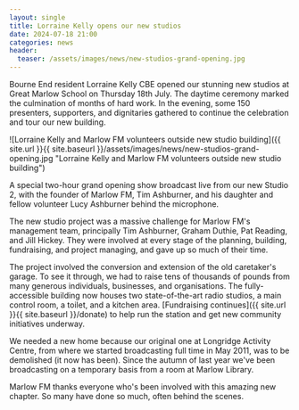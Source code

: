 ```yaml
---
layout: single
title: Lorraine Kelly opens our new studios
date: 2024-07-18 21:00
categories: news
header:
  teaser: /assets/images/news/new-studios-grand-opening.jpg
---
```


Bourne End resident Lorraine Kelly CBE opened our stunning new studios at Great Marlow School on Thursday 18th July. The daytime ceremony marked the culmination of months of hard work. In the evening, some 150 presenters, supporters, and dignitaries gathered to continue the celebration and tour our new building.

![Lorraine Kelly and Marlow FM volunteers outside new studio building]({{ site.url }}{{ site.baseurl }}/assets/images/news/new-studios-grand-opening.jpg "Lorraine Kelly and Marlow FM volunteers outside new studio building")

A special two-hour grand opening show broadcast live from our new Studio 2, with the founder of Marlow FM, Tim Ashburner, and his daughter and fellow volunteer Lucy Ashburner behind the microphone.

The new studio project was a massive challenge for Marlow FM's management team, principally Tim Ashburner, Graham Duthie, Pat Reading, and Jill Hickey. They were involved at every stage of the planning, building, fundraising, and project managing, and gave up so much of their time.

The project involved the conversion and extension of the old caretaker's garage. To see it through, we had to raise tens of thousands of pounds from many generous individuals, businesses, and organisations. The fully-accessible building now houses two state-of-the-art radio studios, a main control room, a toilet, and a kitchen area. [Fundraising continues]({{ site.url }}{{ site.baseurl }}/donate) to help run the station and get new community initiatives underway.

We needed a new home because our original one at Longridge Activity Centre, from where we started broadcasting full time in May 2011, was to be demolished (it now has been). Since the autumn of last year we've been broadcasting on a temporary basis from a room at Marlow Library.

Marlow FM thanks everyone who's been involved with this amazing new chapter. So many have done so much, often behind the scenes.
